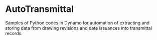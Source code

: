 # AutoTransmittal
Samples of Python codes in Dynamo for automation of extracting and storing data from drawing revisions and date issuances into transmittal records.
